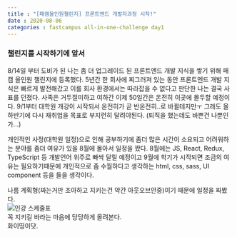 ```yaml
---
title : "[패캠올인원챌린지] 프론트엔드 개발자과정 시작!"
date : 2020-08-06
categories : fastcampus all-in-one-challenge day1
---
```


### 챌린지를 시작하기에 앞서
8/14일 부터 도비가 된 나는 좀 더 업그레이드 된 프론트엔드 개발 지식을 쌓기 위해 패캠 올인원 챌린지에 등록했다. 5년간 한 회사에 찌그러져 있는 동안 프론트엔드 개발 지식은 빠르게 발전해갔고 이를 회사 환경에서는 따라잡을 수 없다고 판단한 나는 결국 사표를 던졌다. 사족은 거두절미하고 여하간 이제 50일간은 온전히 이곳에 몰두할 예정이다. 9/1부터 대학원 개강이 시작되서 온전히가 곧 반온전히..로 바뀔테지만ㅜ 그래도 올 하반기에 다시 재취업을 목표로 부지런히 달려야된다. (퇴직을 했는데도 바쁜건 나뿐인가...)
   
개인적인 사정(대학원 일정)으로 인해 공부하기에 좀더 많은 시간이 소요되고 어려워하는 분야를 좀더 여유가 있을 8월에 몰아서 일정을 짰다. 8월에는 JS, React, Redux, TypeScript 등 개발언어 위주로 빠싹 달릴 예정이고 9월에 학기가 시작되면 조금의 여유는 필요하기때문에 개인적으로 좀 수월하다고 생각하는 html, css, sass, UI component 등을 들을 생각이다.
   
나름 계획형(짜는거만 조아하고 지키는건 약간 아웃오브안중)이기 때문에 일정을 짜봤다.    
![인강 스케줄표]()   
꼭 지키길 바라는 마음에 당당하게 올려본다.   
화이띵이닷.